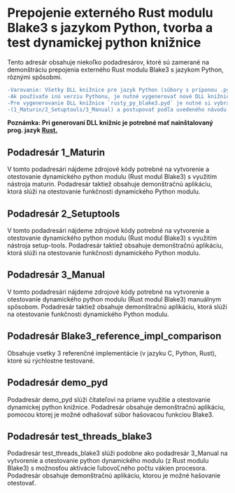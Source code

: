 # Prepojenie externého Rust modulu Blake3 s jazykom Python, tvorba a test dynamickej python knižnice
Tento adresár obsahuje niekoľko podadresárov, ktoré sú zamerané na demonštráciu prepojenia externého Rust modulu Blake3 s jazykom Python, rôznými spôsobmi.

```diff
-Varovanie: Všetky DLL knižnice pre jazyk Python (súbory s príponou .pyd) sú generované pre verziu Python 3.8.10. 
-Ak používaťe inú verziu Pythonu, je nutné vygenerovať nové DLL knižnice kompatibilné s vašou verziou Pythonu. 
-Pre vygenerovanie DLL knižnice `rusty_py_blake3.pyd` je nutné si vybrať jedenu z dostupných metód 
-(1_Maturin/2_Setuptools/3_Manual) a postupovať podľa uvedeného návodu.
```
__Poznámka: Pri generovaní DLL knižníc je potrebné mať nainštalovaný prog. jazyk <a href="https://www.rust-lang.org/tools/install">Rust.</a>__

## Podadresár 1_Maturin
V tomto podadresári nájdeme zdrojové kódy potrebné na vytvorenie a otestovanie dynamického python modulu (Rust modul Blake3) s využitím nástroja maturin. Podadresár taktiež obsahuje demonštračnú aplikáciu, ktorá slúži na otestovanie funkčnosti dynamického Python modulu. 

## Podadresár 2_Setuptools
V tomto podadresári nájdeme zdrojové kódy potrebné na vytvorenie a otestovanie dynamického python modulu (Rust modul Blake3) s využitím nástroja setup-tools. Podadresár taktiež obsahuje demonštračnú aplikáciu, ktorá slúži na otestovanie funkčnosti dynamického Python modulu. 

## Podadresár 3_Manual
V tomto podadresári nájdeme zdrojové kódy potrebné na vytvorenie a otestovanie dynamického python modulu (Rust modul Blake3) manuálnym spôsobom. Podadresár taktiež obsahuje demonštračnú aplikáciu, ktorá slúži na otestovanie funkčnosti dynamického Python modulu. 

## Podadresár Blake3_reference_impl_comparison
Obsahuje vsetky 3 referenčné implementácie (v jazyku C, Python, Rust), ktoré sú rýchlostne testované.

## Podadresár demo_pyd
Podadresár demo_pyd slúži čítateľovi na priame využitie a otestovanie dynamickej python knižnice. Podadresár obsahuje demonštračnú aplikáciu, pomocou ktorej je možné odhašovať súbor hašovacou funkciou Blake3.

## Podadresár test_threads_blake3
Podadresár test_threads_blake3 slúži podobne ako podadresár 3_Manual na vytvorenie a otestovanie python dynamického modulu (z Rust modulu Blake3) s možnosťou aktivácie ľubovoĽného počtu vákien procesora. Podadresár obsahuje demonštračnú aplikáciu, ktorou je možné hašovanie otestovať.

